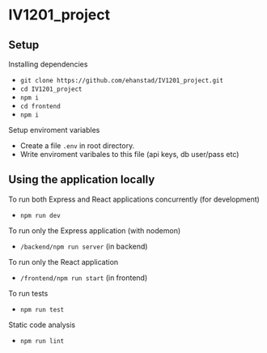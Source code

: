 # IV1201_project

## Setup
Installing dependencies
- `git clone https://github.com/ehanstad/IV1201_project.git`
- `cd IV1201_project`
- `npm i`
- `cd frontend`
- `npm i`

Setup enviroment variables
- Create a file `.env` in root directory.
- Write enviroment varibales to this file (api keys, db user/pass etc)

## Using the application locally
To run both Express and React applications concurrently (for development)
- `npm run dev`

To run only the Express application (with nodemon)
- `/backend/npm run server` (in backend)

To run only the React application
- `/frontend/npm run start` (in frontend)

To run tests
- `npm run test`

Static code analysis
- `npm run lint`
